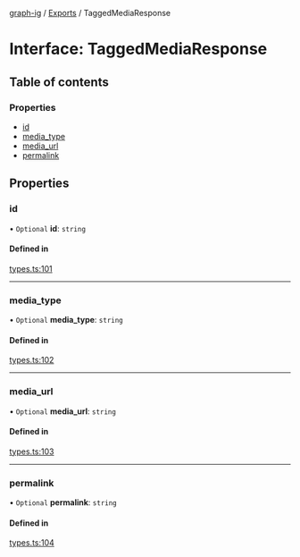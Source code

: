 [graph-ig](../README.md) / [Exports](../modules.md) / TaggedMediaResponse

# Interface: TaggedMediaResponse

## Table of contents

### Properties

- [id](TaggedMediaResponse.md#id)
- [media\_type](TaggedMediaResponse.md#media_type)
- [media\_url](TaggedMediaResponse.md#media_url)
- [permalink](TaggedMediaResponse.md#permalink)

## Properties

### id

• `Optional` **id**: `string`

#### Defined in

[types.ts:101](https://github.com/ucig/graph-ig/blob/ce5df35/src/types.ts#L101)

___

### media\_type

• `Optional` **media\_type**: `string`

#### Defined in

[types.ts:102](https://github.com/ucig/graph-ig/blob/ce5df35/src/types.ts#L102)

___

### media\_url

• `Optional` **media\_url**: `string`

#### Defined in

[types.ts:103](https://github.com/ucig/graph-ig/blob/ce5df35/src/types.ts#L103)

___

### permalink

• `Optional` **permalink**: `string`

#### Defined in

[types.ts:104](https://github.com/ucig/graph-ig/blob/ce5df35/src/types.ts#L104)
